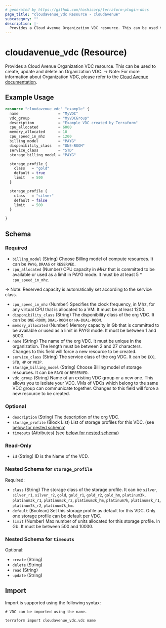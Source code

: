 ```yaml
---
# generated by https://github.com/hashicorp/terraform-plugin-docs
page_title: "cloudavenue_vdc Resource - cloudavenue"
subcategory: ""
description: |-
  Provides a Cloud Avenue Organization VDC resource. This can be used to create, update and delete an Organization VDC. -> Note: For more information about Organization VDC, please refer to the Cloud Avenue documentation https://wiki.cloudavenue.orange-business.com/w/index.php/Datacenter_virtuel.
---
```


# cloudavenue_vdc (Resource)

Provides a Cloud Avenue Organization VDC resource. This can be used to create, update and delete an Organization VDC. -> Note: For more information about Organization VDC, please refer to the [Cloud Avenue documentation](https://wiki.cloudavenue.orange-business.com/w/index.php/Datacenter_virtuel).

## Example Usage

```terraform
resource "cloudavenue_vdc" "example" {
  name                  = "MyVDC"
  vdc_group             = "MyVDCGroup"
  description           = "Example VDC created by Terraform"
  cpu_allocated         = 6000
  memory_allocated      = 10
  cpu_speed_in_mhz      = 1200
  billing_model         = "PAYG"
  disponibility_class   = "ONE-ROOM"
  service_class         = "STD"
  storage_billing_model = "PAYG"

  storage_profile {
    class   = "gold"
    default = true
    limit   = 500
  }

  storage_profile {
    class   = "silver"
    default = false
    limit   = 500
  }

}
```

<!-- schema generated by tfplugindocs -->
## Schema

### Required

- `billing_model` (String) Choose Billing model of compute resources. It can be `PAYG`, `DRAAS` or `RESERVED`.
- `cpu_allocated` (Number) CPU capacity in *MHz* that is committed to be available or used as a limit in PAYG mode.
It must be at least 5 * `cpu_speed_in_mhz`.

 -> Note: Reserved capacity is automatically set according to the service class.
- `cpu_speed_in_mhz` (Number) Specifies the clock frequency, in Mhz, for any virtual CPU that is allocated to a VM.
It must be at least 1200.
- `disponibility_class` (String) The disponibility class of the org VDC. It can be `ONE-ROOM`, `DUAL-ROOM` or `HA-DUAL-ROOM`.
- `memory_allocated` (Number) Memory capacity in Gb that is committed to be available or used as a limit in PAYG mode.
It must be between 1 and 5000.
- `name` (String) The name of the org VDC. It must be unique in the organization.
The length must be between 2 and 27 characters.
Changes to this field will force a new resource to be created.
- `service_class` (String) The service class of the org VDC. It can be `ECO`, `STD`, `HP` or `VOIP`.
- `storage_billing_model` (String) Choose Billing model of storage resources. It can be `PAYG` or `RESERVED`.
- `vdc_group` (String) Name of an existing VDC group or a new one. This allows you to isolate your VDC.
VMs of VDCs which belong to the same VDC group can communicate together.
Changes to this field will force a new resource to be created.

### Optional

- `description` (String) The description of the org VDC.
- `storage_profile` (Block List) List of storage profiles for this VDC. (see [below for nested schema](#nestedblock--storage_profile))
- `timeouts` (Attributes) (see [below for nested schema](#nestedatt--timeouts))

### Read-Only

- `id` (String) ID is the Name of the VCD.

<a id="nestedblock--storage_profile"></a>
### Nested Schema for `storage_profile`

Required:

- `class` (String) The storage class of the storage profile.
It can be `silver`, `silver_r1`, `silver_r2`, `gold`, `gold_r1`, `gold_r2`, `gold_hm`, `platinum3k`, `platinum3k_r1`, `platinum3k_r2`, `platinum3k_hm`, `platinum7k`, `platinum7k_r1`, `platinum7k_r2`, `platinum7k_hm`.
- `default` (Boolean) Set this storage profile as default for this VDC. Only one storage profile can be default per VDC.
- `limit` (Number) Max number of units allocated for this storage profile. In Gb. It must be between 500 and 10000.


<a id="nestedatt--timeouts"></a>
### Nested Schema for `timeouts`

Optional:

- `create` (String)
- `delete` (String)
- `read` (String)
- `update` (String)

## Import

Import is supported using the following syntax:

```shell
# VDC can be imported using the name.

terraform import cloudavenue_vdc.vdc name
```

